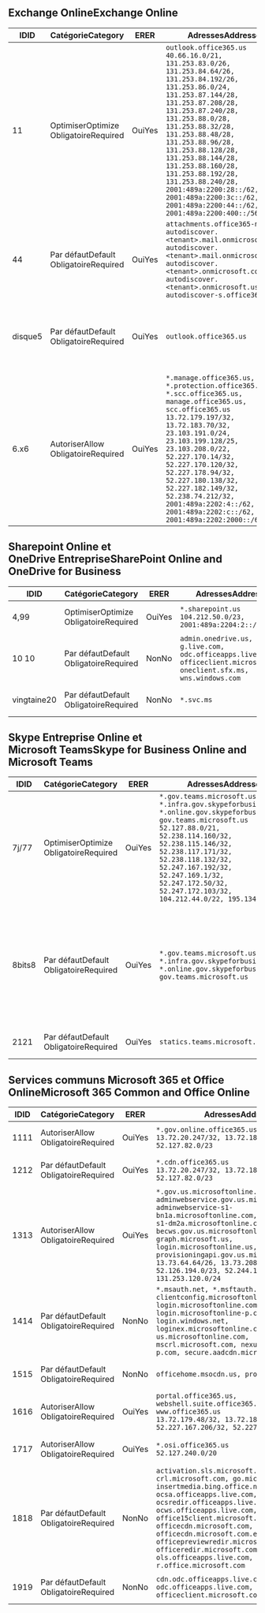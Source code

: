 <!--THIS FILE IS AUTOMATICALLY GENERATED. MANUAL CHANGES WILL BE OVERWRITTEN.-->
<!--Please contact the Office 365 Endpoints team with any questions.-->
<!--USGovGCCHigh endpoints version 2019062800-->
<!--File generated 2019-06-28 11:00:11.8056-->

## <a name="exchange-online"></a><span data-ttu-id="9abfb-101">Exchange Online</span><span class="sxs-lookup"><span data-stu-id="9abfb-101">Exchange Online</span></span>

<span data-ttu-id="9abfb-102">ID</span><span class="sxs-lookup"><span data-stu-id="9abfb-102">ID</span></span> | <span data-ttu-id="9abfb-103">Catégorie</span><span class="sxs-lookup"><span data-stu-id="9abfb-103">Category</span></span> | <span data-ttu-id="9abfb-104">ER</span><span class="sxs-lookup"><span data-stu-id="9abfb-104">ER</span></span> | <span data-ttu-id="9abfb-105">Adresses</span><span class="sxs-lookup"><span data-stu-id="9abfb-105">Addresses</span></span> | <span data-ttu-id="9abfb-106">Ports</span><span class="sxs-lookup"><span data-stu-id="9abfb-106">Ports</span></span>
-- | -------------------- | --- | ------------------------------------------------------------------------------------------------------------------------------------------------------------------------------------------------------------------------------------------------------------------------------------------------------------------------------------------------------------------------------------------------------------------------------------------------ | -------------------------------
<span data-ttu-id="9abfb-107">1</span><span class="sxs-lookup"><span data-stu-id="9abfb-107">1</span></span> | <span data-ttu-id="9abfb-108">Optimiser</span><span class="sxs-lookup"><span data-stu-id="9abfb-108">Optimize</span></span><BR><span data-ttu-id="9abfb-109">Obligatoire</span><span class="sxs-lookup"><span data-stu-id="9abfb-109">Required</span></span> | <span data-ttu-id="9abfb-110">Oui</span><span class="sxs-lookup"><span data-stu-id="9abfb-110">Yes</span></span> | `outlook.office365.us`<BR>`40.66.16.0/21, 131.253.83.0/26, 131.253.84.64/26, 131.253.84.192/26, 131.253.86.0/24, 131.253.87.144/28, 131.253.87.208/28, 131.253.87.240/28, 131.253.88.0/28, 131.253.88.32/28, 131.253.88.48/28, 131.253.88.96/28, 131.253.88.128/28, 131.253.88.144/28, 131.253.88.160/28, 131.253.88.192/28, 131.253.88.240/28, 2001:489a:2200:28::/62, 2001:489a:2200:3c::/62, 2001:489a:2200:44::/62, 2001:489a:2200:400::/56` | <span data-ttu-id="9abfb-111">**TCP :** 443, 80</span><span class="sxs-lookup"><span data-stu-id="9abfb-111">**TCP:** 443, 80</span></span>
<span data-ttu-id="9abfb-112">4</span><span class="sxs-lookup"><span data-stu-id="9abfb-112">4</span></span> | <span data-ttu-id="9abfb-113">Par défaut</span><span class="sxs-lookup"><span data-stu-id="9abfb-113">Default</span></span><BR><span data-ttu-id="9abfb-114">Obligatoire</span><span class="sxs-lookup"><span data-stu-id="9abfb-114">Required</span></span> | <span data-ttu-id="9abfb-115">Oui</span><span class="sxs-lookup"><span data-stu-id="9abfb-115">Yes</span></span> | `attachments.office365-net.us, autodiscover.<tenant>.mail.onmicrosoft.com, autodiscover.<tenant>.mail.onmicrosoft.us, autodiscover.<tenant>.onmicrosoft.com, autodiscover.<tenant>.onmicrosoft.us, autodiscover-s.office365.us` | <span data-ttu-id="9abfb-116">**TCP :** 443, 80</span><span class="sxs-lookup"><span data-stu-id="9abfb-116">**TCP:** 443, 80</span></span>
<span data-ttu-id="9abfb-117">disque</span><span class="sxs-lookup"><span data-stu-id="9abfb-117">5</span></span> | <span data-ttu-id="9abfb-118">Par défaut</span><span class="sxs-lookup"><span data-stu-id="9abfb-118">Default</span></span><BR><span data-ttu-id="9abfb-119">Obligatoire</span><span class="sxs-lookup"><span data-stu-id="9abfb-119">Required</span></span> | <span data-ttu-id="9abfb-120">Oui</span><span class="sxs-lookup"><span data-stu-id="9abfb-120">Yes</span></span> | `outlook.office365.us` | <span data-ttu-id="9abfb-121">**TCP :** 143, 25, 587, 993, 995</span><span class="sxs-lookup"><span data-stu-id="9abfb-121">**TCP:** 143, 25, 587, 993, 995</span></span>
<span data-ttu-id="9abfb-122">6.x</span><span class="sxs-lookup"><span data-stu-id="9abfb-122">6</span></span> | <span data-ttu-id="9abfb-123">Autoriser</span><span class="sxs-lookup"><span data-stu-id="9abfb-123">Allow</span></span><BR><span data-ttu-id="9abfb-124">Obligatoire</span><span class="sxs-lookup"><span data-stu-id="9abfb-124">Required</span></span> | <span data-ttu-id="9abfb-125">Oui</span><span class="sxs-lookup"><span data-stu-id="9abfb-125">Yes</span></span> | `*.manage.office365.us, *.protection.office365.us, *.scc.office365.us, manage.office365.us, scc.office365.us`<BR>`13.72.179.197/32, 13.72.183.70/32, 23.103.191.0/24, 23.103.199.128/25, 23.103.208.0/22, 52.227.170.14/32, 52.227.170.120/32, 52.227.178.94/32, 52.227.180.138/32, 52.227.182.149/32, 52.238.74.212/32, 2001:489a:2202:4::/62, 2001:489a:2202:c::/62, 2001:489a:2202:2000::/63` | <span data-ttu-id="9abfb-126">**TCP :** 25, 443</span><span class="sxs-lookup"><span data-stu-id="9abfb-126">**TCP:** 25, 443</span></span>

## <a name="sharepoint-online-and-onedrive-for-business"></a><span data-ttu-id="9abfb-127">Sharepoint Online et OneDrive Entreprise</span><span class="sxs-lookup"><span data-stu-id="9abfb-127">SharePoint Online and OneDrive for Business</span></span>

<span data-ttu-id="9abfb-128">ID</span><span class="sxs-lookup"><span data-stu-id="9abfb-128">ID</span></span> | <span data-ttu-id="9abfb-129">Catégorie</span><span class="sxs-lookup"><span data-stu-id="9abfb-129">Category</span></span> | <span data-ttu-id="9abfb-130">ER</span><span class="sxs-lookup"><span data-stu-id="9abfb-130">ER</span></span> | <span data-ttu-id="9abfb-131">Adresses</span><span class="sxs-lookup"><span data-stu-id="9abfb-131">Addresses</span></span> | <span data-ttu-id="9abfb-132">Ports</span><span class="sxs-lookup"><span data-stu-id="9abfb-132">Ports</span></span>
-- | -------------------- | --- | ----------------------------------------------------------------------------------------------------------------------- | ----------------
<span data-ttu-id="9abfb-133">4,9</span><span class="sxs-lookup"><span data-stu-id="9abfb-133">9</span></span> | <span data-ttu-id="9abfb-134">Optimiser</span><span class="sxs-lookup"><span data-stu-id="9abfb-134">Optimize</span></span><BR><span data-ttu-id="9abfb-135">Obligatoire</span><span class="sxs-lookup"><span data-stu-id="9abfb-135">Required</span></span> | <span data-ttu-id="9abfb-136">Oui</span><span class="sxs-lookup"><span data-stu-id="9abfb-136">Yes</span></span> | `*.sharepoint.us`<BR>`104.212.50.0/23, 2001:489a:2204:2::/63` | <span data-ttu-id="9abfb-137">**TCP :** 443, 80</span><span class="sxs-lookup"><span data-stu-id="9abfb-137">**TCP:** 443, 80</span></span>
<span data-ttu-id="9abfb-138">10 </span><span class="sxs-lookup"><span data-stu-id="9abfb-138">10</span></span> | <span data-ttu-id="9abfb-139">Par défaut</span><span class="sxs-lookup"><span data-stu-id="9abfb-139">Default</span></span><BR><span data-ttu-id="9abfb-140">Obligatoire</span><span class="sxs-lookup"><span data-stu-id="9abfb-140">Required</span></span> | <span data-ttu-id="9abfb-141">Non</span><span class="sxs-lookup"><span data-stu-id="9abfb-141">No</span></span> | `admin.onedrive.us, g.live.com, odc.officeapps.live.com, officeclient.microsoft.com, oneclient.sfx.ms, wns.windows.com` | <span data-ttu-id="9abfb-142">**TCP :** 443, 80</span><span class="sxs-lookup"><span data-stu-id="9abfb-142">**TCP:** 443, 80</span></span>
<span data-ttu-id="9abfb-143">vingtaine</span><span class="sxs-lookup"><span data-stu-id="9abfb-143">20</span></span> | <span data-ttu-id="9abfb-144">Par défaut</span><span class="sxs-lookup"><span data-stu-id="9abfb-144">Default</span></span><BR><span data-ttu-id="9abfb-145">Obligatoire</span><span class="sxs-lookup"><span data-stu-id="9abfb-145">Required</span></span> | <span data-ttu-id="9abfb-146">Non</span><span class="sxs-lookup"><span data-stu-id="9abfb-146">No</span></span> | `*.svc.ms` | <span data-ttu-id="9abfb-147">**TCP :** 443, 80</span><span class="sxs-lookup"><span data-stu-id="9abfb-147">**TCP:** 443, 80</span></span>

## <a name="skype-for-business-online-and-microsoft-teams"></a><span data-ttu-id="9abfb-148">Skype Entreprise Online et Microsoft Teams</span><span class="sxs-lookup"><span data-stu-id="9abfb-148">Skype for Business Online and Microsoft Teams</span></span>

<span data-ttu-id="9abfb-149">ID</span><span class="sxs-lookup"><span data-stu-id="9abfb-149">ID</span></span> | <span data-ttu-id="9abfb-150">Catégorie</span><span class="sxs-lookup"><span data-stu-id="9abfb-150">Category</span></span> | <span data-ttu-id="9abfb-151">ER</span><span class="sxs-lookup"><span data-stu-id="9abfb-151">ER</span></span> | <span data-ttu-id="9abfb-152">Adresses</span><span class="sxs-lookup"><span data-stu-id="9abfb-152">Addresses</span></span> | <span data-ttu-id="9abfb-153">Ports</span><span class="sxs-lookup"><span data-stu-id="9abfb-153">Ports</span></span>
-- | -------------------- | --- | --------------------------------------------------------------------------------------------------------------------------------------------------------------------------------------------------------------------------------------------------------------------------------------------------------------------------------- | --------------------------------------------------
<span data-ttu-id="9abfb-154">7j/7</span><span class="sxs-lookup"><span data-stu-id="9abfb-154">7</span></span> | <span data-ttu-id="9abfb-155">Optimiser</span><span class="sxs-lookup"><span data-stu-id="9abfb-155">Optimize</span></span><BR><span data-ttu-id="9abfb-156">Obligatoire</span><span class="sxs-lookup"><span data-stu-id="9abfb-156">Required</span></span> | <span data-ttu-id="9abfb-157">Oui</span><span class="sxs-lookup"><span data-stu-id="9abfb-157">Yes</span></span> | `*.gov.teams.microsoft.us, *.infra.gov.skypeforbusiness.us, *.online.gov.skypeforbusiness.us, gov.teams.microsoft.us`<BR>`52.127.88.0/21, 52.238.114.160/32, 52.238.115.146/32, 52.238.117.171/32, 52.238.118.132/32, 52.247.167.192/32, 52.247.169.1/32, 52.247.172.50/32, 52.247.172.103/32, 104.212.44.0/22, 195.134.228.0/22` | <span data-ttu-id="9abfb-158">**TCP :** 443, 80</span><span class="sxs-lookup"><span data-stu-id="9abfb-158">**TCP:** 443, 80</span></span><BR><span data-ttu-id="9abfb-159">**UDP :** 3478</span><span class="sxs-lookup"><span data-stu-id="9abfb-159">**UDP:** 3478</span></span>
<span data-ttu-id="9abfb-160">8bits</span><span class="sxs-lookup"><span data-stu-id="9abfb-160">8</span></span> | <span data-ttu-id="9abfb-161">Par défaut</span><span class="sxs-lookup"><span data-stu-id="9abfb-161">Default</span></span><BR><span data-ttu-id="9abfb-162">Obligatoire</span><span class="sxs-lookup"><span data-stu-id="9abfb-162">Required</span></span> | <span data-ttu-id="9abfb-163">Oui</span><span class="sxs-lookup"><span data-stu-id="9abfb-163">Yes</span></span> | `*.gov.teams.microsoft.us, *.infra.gov.skypeforbusiness.us, *.online.gov.skypeforbusiness.us, gov.teams.microsoft.us` | <span data-ttu-id="9abfb-164">**TCP :** 5061, 50000-59999</span><span class="sxs-lookup"><span data-stu-id="9abfb-164">**TCP:** 5061, 50000-59999</span></span><BR><span data-ttu-id="9abfb-165">**UDP :** 50000-59999</span><span class="sxs-lookup"><span data-stu-id="9abfb-165">**UDP:** 50000-59999</span></span>
<span data-ttu-id="9abfb-166">21</span><span class="sxs-lookup"><span data-stu-id="9abfb-166">21</span></span> | <span data-ttu-id="9abfb-167">Par défaut</span><span class="sxs-lookup"><span data-stu-id="9abfb-167">Default</span></span><BR><span data-ttu-id="9abfb-168">Obligatoire</span><span class="sxs-lookup"><span data-stu-id="9abfb-168">Required</span></span> | <span data-ttu-id="9abfb-169">Oui</span><span class="sxs-lookup"><span data-stu-id="9abfb-169">Yes</span></span> | `statics.teams.microsoft.com` | <span data-ttu-id="9abfb-170">**TCP :** 443</span><span class="sxs-lookup"><span data-stu-id="9abfb-170">**TCP:** 443</span></span>

## <a name="microsoft-365-common-and-office-online"></a><span data-ttu-id="9abfb-171">Services communs Microsoft 365 et Office Online</span><span class="sxs-lookup"><span data-stu-id="9abfb-171">Microsoft 365 Common and Office Online</span></span>

<span data-ttu-id="9abfb-172">ID</span><span class="sxs-lookup"><span data-stu-id="9abfb-172">ID</span></span> | <span data-ttu-id="9abfb-173">Catégorie</span><span class="sxs-lookup"><span data-stu-id="9abfb-173">Category</span></span> | <span data-ttu-id="9abfb-174">ER</span><span class="sxs-lookup"><span data-stu-id="9abfb-174">ER</span></span> | <span data-ttu-id="9abfb-175">Adresses</span><span class="sxs-lookup"><span data-stu-id="9abfb-175">Addresses</span></span> | <span data-ttu-id="9abfb-176">Ports</span><span class="sxs-lookup"><span data-stu-id="9abfb-176">Ports</span></span>
-- | ------------------- | --- | ---------------------------------------------------------------------------------------------------------------------------------------------------------------------------------------------------------------------------------------------------------------------------------------------------------------------------------------------------------------------------------------------- | ----------------
<span data-ttu-id="9abfb-177">11</span><span class="sxs-lookup"><span data-stu-id="9abfb-177">11</span></span> | <span data-ttu-id="9abfb-178">Autoriser</span><span class="sxs-lookup"><span data-stu-id="9abfb-178">Allow</span></span><BR><span data-ttu-id="9abfb-179">Obligatoire</span><span class="sxs-lookup"><span data-stu-id="9abfb-179">Required</span></span> | <span data-ttu-id="9abfb-180">Oui</span><span class="sxs-lookup"><span data-stu-id="9abfb-180">Yes</span></span> | `*.gov.online.office365.us`<BR>`13.72.20.247/32, 13.72.185.126/32, 52.127.82.0/23` | <span data-ttu-id="9abfb-181">**TCP :** 443</span><span class="sxs-lookup"><span data-stu-id="9abfb-181">**TCP:** 443</span></span>
<span data-ttu-id="9abfb-182">12</span><span class="sxs-lookup"><span data-stu-id="9abfb-182">12</span></span> | <span data-ttu-id="9abfb-183">Par défaut</span><span class="sxs-lookup"><span data-stu-id="9abfb-183">Default</span></span><BR><span data-ttu-id="9abfb-184">Obligatoire</span><span class="sxs-lookup"><span data-stu-id="9abfb-184">Required</span></span> | <span data-ttu-id="9abfb-185">Oui</span><span class="sxs-lookup"><span data-stu-id="9abfb-185">Yes</span></span> | `*.cdn.office365.us`<BR>`13.72.20.247/32, 13.72.185.126/32, 52.127.82.0/23` | <span data-ttu-id="9abfb-186">**TCP :** 443</span><span class="sxs-lookup"><span data-stu-id="9abfb-186">**TCP:** 443</span></span>
<span data-ttu-id="9abfb-187">13</span><span class="sxs-lookup"><span data-stu-id="9abfb-187">13</span></span> | <span data-ttu-id="9abfb-188">Autoriser</span><span class="sxs-lookup"><span data-stu-id="9abfb-188">Allow</span></span><BR><span data-ttu-id="9abfb-189">Obligatoire</span><span class="sxs-lookup"><span data-stu-id="9abfb-189">Required</span></span> | <span data-ttu-id="9abfb-190">Oui</span><span class="sxs-lookup"><span data-stu-id="9abfb-190">Yes</span></span> | `*.gov.us.microsoftonline.com, adminwebservice.gov.us.microsoftonline.com, adminwebservice-s1-bn1a.microsoftonline.com, adminwebservice-s1-dm2a.microsoftonline.com, becws.gov.us.microsoftonline.com, graph.microsoft.us, login.microsoftonline.us, provisioningapi.gov.us.microsoftonline.com`<BR>`13.73.64.64/26, 13.73.208.128/25, 52.126.194.0/23, 52.244.120.128/25, 131.253.120.0/24` | <span data-ttu-id="9abfb-191">**TCP :** 443</span><span class="sxs-lookup"><span data-stu-id="9abfb-191">**TCP:** 443</span></span>
<span data-ttu-id="9abfb-192">14</span><span class="sxs-lookup"><span data-stu-id="9abfb-192">14</span></span> | <span data-ttu-id="9abfb-193">Par défaut</span><span class="sxs-lookup"><span data-stu-id="9abfb-193">Default</span></span><BR><span data-ttu-id="9abfb-194">Obligatoire</span><span class="sxs-lookup"><span data-stu-id="9abfb-194">Required</span></span> | <span data-ttu-id="9abfb-195">Non</span><span class="sxs-lookup"><span data-stu-id="9abfb-195">No</span></span> | `*.msauth.net, *.msftauth.net, clientconfig.microsoftonline-p.net, login.microsoftonline.com, login.microsoftonline-p.com, login.windows.net, loginex.microsoftonline.com, login-us.microsoftonline.com, mscrl.microsoft.com, nexus.microsoftonline-p.com, secure.aadcdn.microsoftonline-p.com` | <span data-ttu-id="9abfb-196">**TCP :** 443</span><span class="sxs-lookup"><span data-stu-id="9abfb-196">**TCP:** 443</span></span>
<span data-ttu-id="9abfb-197">15</span><span class="sxs-lookup"><span data-stu-id="9abfb-197">15</span></span> | <span data-ttu-id="9abfb-198">Par défaut</span><span class="sxs-lookup"><span data-stu-id="9abfb-198">Default</span></span><BR><span data-ttu-id="9abfb-199">Obligatoire</span><span class="sxs-lookup"><span data-stu-id="9abfb-199">Required</span></span> | <span data-ttu-id="9abfb-200">Non</span><span class="sxs-lookup"><span data-stu-id="9abfb-200">No</span></span> | `officehome.msocdn.us, prod.msocdn.us` | <span data-ttu-id="9abfb-201">**TCP :** 443, 80</span><span class="sxs-lookup"><span data-stu-id="9abfb-201">**TCP:** 443, 80</span></span>
<span data-ttu-id="9abfb-202">16</span><span class="sxs-lookup"><span data-stu-id="9abfb-202">16</span></span> | <span data-ttu-id="9abfb-203">Autoriser</span><span class="sxs-lookup"><span data-stu-id="9abfb-203">Allow</span></span><BR><span data-ttu-id="9abfb-204">Obligatoire</span><span class="sxs-lookup"><span data-stu-id="9abfb-204">Required</span></span> | <span data-ttu-id="9abfb-205">Oui</span><span class="sxs-lookup"><span data-stu-id="9abfb-205">Yes</span></span> | `portal.office365.us, webshell.suite.office365.us, www.office365.us`<BR>`13.72.179.48/32, 13.72.188.8/32, 52.227.167.206/32, 52.227.170.242/32` | <span data-ttu-id="9abfb-206">**TCP :** 443, 80</span><span class="sxs-lookup"><span data-stu-id="9abfb-206">**TCP:** 443, 80</span></span>
<span data-ttu-id="9abfb-207">17</span><span class="sxs-lookup"><span data-stu-id="9abfb-207">17</span></span> | <span data-ttu-id="9abfb-208">Autoriser</span><span class="sxs-lookup"><span data-stu-id="9abfb-208">Allow</span></span><BR><span data-ttu-id="9abfb-209">Obligatoire</span><span class="sxs-lookup"><span data-stu-id="9abfb-209">Required</span></span> | <span data-ttu-id="9abfb-210">Oui</span><span class="sxs-lookup"><span data-stu-id="9abfb-210">Yes</span></span> | `*.osi.office365.us`<BR>`52.127.240.0/20` | <span data-ttu-id="9abfb-211">**TCP :** 443</span><span class="sxs-lookup"><span data-stu-id="9abfb-211">**TCP:** 443</span></span>
<span data-ttu-id="9abfb-212">18</span><span class="sxs-lookup"><span data-stu-id="9abfb-212">18</span></span> | <span data-ttu-id="9abfb-213">Par défaut</span><span class="sxs-lookup"><span data-stu-id="9abfb-213">Default</span></span><BR><span data-ttu-id="9abfb-214">Obligatoire</span><span class="sxs-lookup"><span data-stu-id="9abfb-214">Required</span></span> | <span data-ttu-id="9abfb-215">Non</span><span class="sxs-lookup"><span data-stu-id="9abfb-215">No</span></span> | `activation.sls.microsoft.com, crl.microsoft.com, go.microsoft.com, insertmedia.bing.office.net, ocsa.officeapps.live.com, ocsredir.officeapps.live.com, ocws.officeapps.live.com, office15client.microsoft.com, officecdn.microsoft.com, officecdn.microsoft.com.edgesuite.net, officepreviewredir.microsoft.com, officeredir.microsoft.com, ols.officeapps.live.com, r.office.microsoft.com` | <span data-ttu-id="9abfb-216">**TCP :** 443, 80</span><span class="sxs-lookup"><span data-stu-id="9abfb-216">**TCP:** 443, 80</span></span>
<span data-ttu-id="9abfb-217">19</span><span class="sxs-lookup"><span data-stu-id="9abfb-217">19</span></span> | <span data-ttu-id="9abfb-218">Par défaut</span><span class="sxs-lookup"><span data-stu-id="9abfb-218">Default</span></span><BR><span data-ttu-id="9abfb-219">Obligatoire</span><span class="sxs-lookup"><span data-stu-id="9abfb-219">Required</span></span> | <span data-ttu-id="9abfb-220">Non</span><span class="sxs-lookup"><span data-stu-id="9abfb-220">No</span></span> | `cdn.odc.officeapps.live.com, odc.officeapps.live.com, officeclient.microsoft.com` | <span data-ttu-id="9abfb-221">**TCP :** 443, 80</span><span class="sxs-lookup"><span data-stu-id="9abfb-221">**TCP:** 443, 80</span></span>
